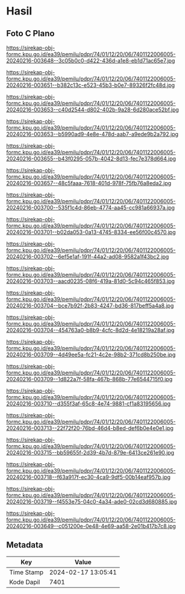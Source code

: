 # Hasil

## Foto C Plano

https://sirekap-obj-formc.kpu.go.id/ea39/pemilu/pdpr/74/01/12/20/06/7401122006005-20240216-003648--3c05b0c0-d422-436d-a1e8-eb1d71ac65e7.jpg

https://sirekap-obj-formc.kpu.go.id/ea39/pemilu/pdpr/74/01/12/20/06/7401122006005-20240216-003651--b382c13c-e523-45b3-b0e7-89326f2fc48d.jpg

https://sirekap-obj-formc.kpu.go.id/ea39/pemilu/pdpr/74/01/12/20/06/7401122006005-20240216-003653--c40d2544-d802-402b-9a28-6d280ace52bf.jpg

https://sirekap-obj-formc.kpu.go.id/ea39/pemilu/pdpr/74/01/12/20/06/7401122006005-20240216-003653--b5990ad9-4e8e-478d-aab7-a9ede9b2a792.jpg

https://sirekap-obj-formc.kpu.go.id/ea39/pemilu/pdpr/74/01/12/20/06/7401122006005-20240216-003655--b43f0295-057b-4042-8d13-fec7e378d664.jpg

https://sirekap-obj-formc.kpu.go.id/ea39/pemilu/pdpr/74/01/12/20/06/7401122006005-20240216-003657--48c5faaa-7618-401d-978f-75fb76a8eda2.jpg

https://sirekap-obj-formc.kpu.go.id/ea39/pemilu/pdpr/74/01/12/20/06/7401122006005-20240216-003700--535f1c4d-86eb-4774-aa45-cc981a66937a.jpg

https://sirekap-obj-formc.kpu.go.id/ea39/pemilu/pdpr/74/01/12/20/06/7401122006005-20240216-003701--b02da053-0a13-4745-8334-ee56f00c4570.jpg

https://sirekap-obj-formc.kpu.go.id/ea39/pemilu/pdpr/74/01/12/20/06/7401122006005-20240216-003702--6ef5e1af-191f-44a2-ad08-9582a1f43bc2.jpg

https://sirekap-obj-formc.kpu.go.id/ea39/pemilu/pdpr/74/01/12/20/06/7401122006005-20240216-003703--aacd0235-08f6-419a-81d0-5c94c465f853.jpg

https://sirekap-obj-formc.kpu.go.id/ea39/pemilu/pdpr/74/01/12/20/06/7401122006005-20240216-003704--bce7b92f-2b83-4247-bd36-817beff5a4a8.jpg

https://sirekap-obj-formc.kpu.go.id/ea39/pemilu/pdpr/74/01/12/20/06/7401122006005-20240216-003704--454763a0-b8b9-4cfc-8d2d-4e18219a28af.jpg

https://sirekap-obj-formc.kpu.go.id/ea39/pemilu/pdpr/74/01/12/20/06/7401122006005-20240216-003709--4d49ee5a-fc21-4c2e-98b2-371cd8b250be.jpg

https://sirekap-obj-formc.kpu.go.id/ea39/pemilu/pdpr/74/01/12/20/06/7401122006005-20240216-003709--1d822a7f-58fa-467b-868b-77e6544715f0.jpg

https://sirekap-obj-formc.kpu.go.id/ea39/pemilu/pdpr/74/01/12/20/06/7401122006005-20240216-003710--d355f3af-65c8-4e74-9881-cf1a83195656.jpg

https://sirekap-obj-formc.kpu.go.id/ea39/pemilu/pdpr/74/01/12/20/06/7401122006005-20240216-003713--22f72f20-76bd-46d4-b8ed-def6b0e4e0e1.jpg

https://sirekap-obj-formc.kpu.go.id/ea39/pemilu/pdpr/74/01/12/20/06/7401122006005-20240216-003715--bb59655f-2d39-4b7d-879e-6413ce261e90.jpg

https://sirekap-obj-formc.kpu.go.id/ea39/pemilu/pdpr/74/01/12/20/06/7401122006005-20240216-003718--f63a917f-ec30-4ca9-9df5-00b14eaf957b.jpg

https://sirekap-obj-formc.kpu.go.id/ea39/pemilu/pdpr/74/01/12/20/06/7401122006005-20240216-003719--f4553e75-04c0-4a34-ade0-02cd3d680885.jpg

https://sirekap-obj-formc.kpu.go.id/ea39/pemilu/pdpr/74/01/12/20/06/7401122006005-20240216-003649--c051200e-0e48-4e69-aa58-2e01b417b7c8.jpg


## Metadata

| Key        | Value               |
| ---------- | ------------------- |
| Time Stamp | 2024-02-17 13:05:41 |
| Kode Dapil | 7401                |



